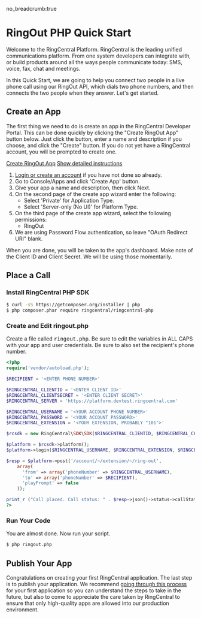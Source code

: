 no_breadcrumb:true

# RingOut PHP Quick Start

Welcome to the RingCentral Platform. RingCentral is the leading unified communications platform. From one system developers can integrate with, or build products around all the ways people communicate today: SMS, voice, fax, chat and meetings.

In this Quick Start, we are going to help you connect two people in a live phone call using our RingOut API, which dials two phone numbers, and then connects the two people when they answer. Let's get started.

## Create an App

The first thing we need to do is create an app in the RingCentral Developer Portal. This can be done quickly by clicking the "Create RingOut App" button below. Just click the button, enter a name and description if you choose, and click the "Create" button. If you do not yet have a RingCentral account, you will be prompted to create one.

<a target="_new" href="https://developer.ringcentral.com/new-app?name=RingOut+Quick+Start+App&desc=A+simple+app+to+demo+placing+a+Call+on+RingCentral&public=false&type=ServerOther&carriers=7710,7310,3420&permissions=RingOut&redirectUri=" class="btn btn-primary">Create RingOut App</a>
<a class="btn-link btn-collapse" data-toggle="collapse" href="#create-app-instructions" role="button" aria-expanded="false" aria-controls="create-app-instructions">Show detailed instructions</a>

<div class="collapse" id="create-app-instructions">
<ol>
<li><a href="https://developer.ringcentral.com/login.html#/">Login or create an account</a> if you have not done so already.</li>
<li>Go to Console/Apps and click 'Create App' button.</li>
<li>Give your app a name and description, then click Next.</li>
<li>On the second page of the create app wizard enter the following:
  <ul>
  <li>Select 'Private' for Application Type.</li>
  <li>Select 'Server-only (No UI)' for Platform Type.</li>
  </ul>
</li>
<li>On the third page of the create app wizard, select the following permissions:
    <ul>
      <li>RingOut</li>
    </ul>
</li>
<li>We are using Password Flow authentication, so leave "OAuth Redirect URI" blank.</li>
</ol>
</div>

When you are done, you will be taken to the app's dashboard. Make note of the Client ID and Client Secret. We will be using those momentarily.

## Place a Call

### Install RingCentral PHP SDK

```bash
$ curl -sS https://getcomposer.org/installer | php
$ php composer.phar require ringcentral/ringcentral-php
```

### Create and Edit ringout.php

Create a file called <tt>ringout.php</tt>. Be sure to edit the variables in ALL CAPS with your app and user credentials. Be sure to also set the recipient's phone number.

```php
<?php
require('vendor/autoload.php');

$RECIPIENT = '<ENTER PHONE NUMBER>'

$RINGCENTRAL_CLIENTID = '<ENTER CLIENT ID>'
$RINGCENTRAL_CLIENTSECRET = '<ENTER CLIENT SECRET>'
$RINGCENTRAL_SERVER = 'https://platform.devtest.ringcentral.com'

$RINGCENTRAL_USERNAME = '<YOUR ACCOUNT PHONE NUMBER>'
$RINGCENTRAL_PASSWORD = '<YOUR ACCOUNT PASSWORD>'
$RINGCENTRAL_EXTENSION = '<YOUR EXTENSION, PROBABLY "101">'

$rcsdk = new RingCentral\SDK\SDK($RINGCENTRAL_CLIENTID, $RINGCENTRAL_CLIENTSECRET, $RINGCENTRAL_SERVER);

$platform = $rcsdk->platform();
$platform->login($RINGCENTRAL_USERNAME, $RINGCENTRAL_EXTENSION, $RINGCENTRAL_PASSWORD);

$resp = $platform->post('/account/~/extension/~/ring-out',
    array(
      'from' => array('phoneNumber' => $RINGCENTRAL_USERNAME),
      'to' => array('phoneNumber' => $RECIPIENT),
      'playPrompt' => false
    ));

print_r ("Call placed. Call status: " . $resp->json()->status->callStatus);
?>
```

### Run Your Code

You are almost done. Now run your script.

```bash
$ php ringout.php
```

## Publish Your App

Congratulations on creating your first RingCentral application. The last step is to publish your application. We recommend [going through this process](../../../basics/production) for your first application so you can understand the steps to take in the future, but also to come to appreciate the care taken by RingCentral to ensure that only high-quality apps are allowed into our production environment.
